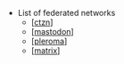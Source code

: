 - List of federated networks
	- [[ctzn]]
	- [[mastodon]]
	- [[pleroma]]
	- [[matrix]]

[//begin]: # "Autogenerated link references for markdown compatibility"
[ctzn]: ctzn.md "ctzn"
[mastodon]: mastodon.md "mastodon"
[pleroma]: pleroma.md "pleroma"
[matrix]: matrix.md "matrix"
[//end]: # "Autogenerated link references"